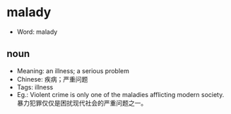 # malady

- Word: malady

## noun

- Meaning: an illness; a serious problem
- Chinese: 疾病；严重问题
- Tags: illness
- Eg.: Violent crime is only one of the maladies afflicting modern society. 暴力犯罪仅仅是困扰现代社会的严重问题之一。

